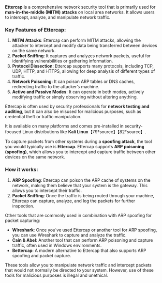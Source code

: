**Ettercap** is a comprehensive network security tool that is primarily used for **man-in-the-middle (MITM) attacks** on local area networks. It allows users to intercept, analyze, and manipulate network traffic. 

### Key Features of Ettercap:
1. **MITM Attacks**: Ettercap can perform MITM attacks, allowing the attacker to intercept and modify data being transferred between devices on the same network.
2. **Packet Sniffing**: It captures and analyzes network packets, useful for identifying vulnerabilities or gathering information.
3. **Protocol Dissection**: Ettercap supports many protocols, including TCP, UDP, HTTP, and HTTPS, allowing for deep analysis of different types of traffic.
4. **Network Poisoning**: It can poison ARP tables or DNS caches, redirecting traffic to the attacker’s machine.
5. **Active and Passive Modes**: It can operate in both modes, actively modifying traffic or simply observing without altering anything.

Ettercap is often used by security professionals for **network testing and auditing**, but it can also be misused for malicious purposes, such as credential theft or traffic manipulation.

It is available on many platforms and comes pre-installed in security-focused Linux distributions like **Kali Linux**【79†source】【82†source】.

To capture packets from other systems during a **spoofing attack**, the tool you would typically use is **Ettercap**. Ettercap supports **ARP poisoning (spoofing)**, which allows you to intercept and capture traffic between other devices on the same network.

### How it works:
1. **ARP Spoofing**: Ettercap can poison the ARP cache of systems on the network, making them believe that your system is the gateway. This allows you to intercept their traffic.
2. **Packet Sniffing**: Once the traffic is being routed through your machine, Ettercap can capture, analyze, and log the packets for further inspection.
   
Other tools that are commonly used in combination with ARP spoofing for packet capturing:
- **Wireshark**: Once you've used Ettercap or another tool for ARP spoofing, you can use Wireshark to capture and analyze the traffic.
- **Cain & Abel**: Another tool that can perform ARP poisoning and capture traffic, often used in Windows environments.
- **Bettercap**: A modern alternative to Ettercap that also supports ARP spoofing and packet capture.

These tools allow you to manipulate network traffic and intercept packets that would not normally be directed to your system. However, use of these tools for malicious purposes is illegal and unethical.
